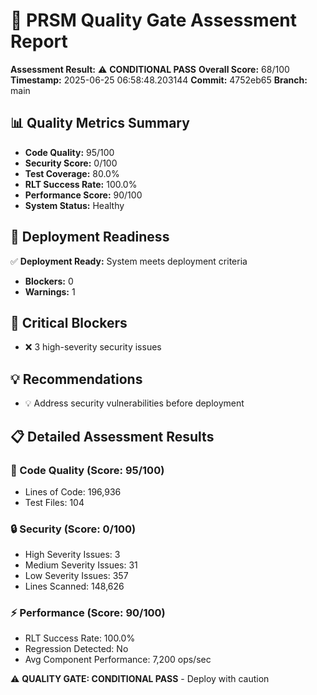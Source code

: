 # 🎯 PRSM Quality Gate Assessment Report

**Assessment Result:** ⚠️ **CONDITIONAL PASS**
**Overall Score:** 68/100
**Timestamp:** 2025-06-25 06:58:48.203144
**Commit:** 4752eb65
**Branch:** main

## 📊 Quality Metrics Summary

- **Code Quality:** 95/100
- **Security Score:** 0/100
- **Test Coverage:** 80.0%
- **RLT Success Rate:** 100.0%
- **Performance Score:** 90/100
- **System Status:** Healthy

## 🚀 Deployment Readiness

✅ **Deployment Ready:** System meets deployment criteria
- **Blockers:** 0
- **Warnings:** 1

## 🚨 Critical Blockers

- ❌ 3 high-severity security issues

## 💡 Recommendations

- 💡 Address security vulnerabilities before deployment

## 📋 Detailed Assessment Results

### 📝 Code Quality (Score: 95/100)
- Lines of Code: 196,936
- Test Files: 104

### 🔒 Security (Score: 0/100)
- High Severity Issues: 3
- Medium Severity Issues: 31
- Low Severity Issues: 357
- Lines Scanned: 148,626

### ⚡ Performance (Score: 90/100)
- RLT Success Rate: 100.0%
- Regression Detected: No
- Avg Component Performance: 7,200 ops/sec

⚠️ **QUALITY GATE: CONDITIONAL PASS** - Deploy with caution